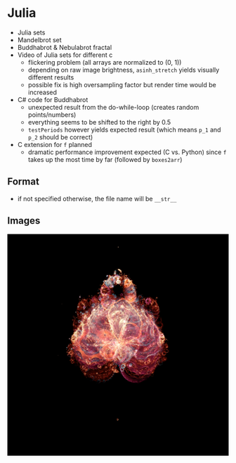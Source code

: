 # Julia
- Julia sets
- Mandelbrot set
- Buddhabrot & Nebulabrot fractal
- Video of Julia sets for different c
  - flickering problem (all arrays are normalized to (0, 1))
  - depending on raw image brightness, ``asinh_stretch`` yields visually different results
  - possible fix is high oversampling factor but render time would be increased
- C# code for Buddhabrot
  - unexpected result from the do-while-loop (creates random points/numbers)
  - everything seems to be shifted to the right by 0.5
  - ``testPeriods`` however yields expected result (which means ``p_1`` and ``p_2`` should be correct)
- C extension for ``f`` planned
  - dramatic performance improvement expected (C vs. Python) since ``f`` takes up the most time by far (followed by ``boxes2arr``)
## Format
- if not specified otherwise, the file name will be ``__str__``
## Images
![](https://github.com/leftgoes/Julia/blob/main/images/Buddhabrot%3B%20(-2-2i%2C%202%2B2i)%3B%20img(1500%2C%201500)%2C%20k(50k%2C%20500k%2C%2050k%2C%205k)%2C%20n(200k%2C%202m%2C%20100k%2C%2010k)%3B%20th8%3B%20t.jpg)
